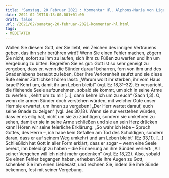 ```yaml
---
title: 'Samstag, 20 Februar 2021 : Kommentar Hl. Alphons-Maria von Liguori'
date: 2021-02-19T18:13:00.001+01:00
draft: false
url: /2021/02/samstag-20-februar-2021-kommentar-hl.html
tags: 
- MEDITATIO
---
```


Wollen Sie diesem Gott, der Sie liebt, ein Zeichen des innigen Vertrauens geben, das ihn sehr berühren wird? Wenn Sie einen Fehler machen, zögern Sie nicht, sofort zu ihm zu laufen, sich ihm zu Füßen zu werfen und ihn um Vergebung zu bitten. Begreifen Sie es gut: Gott ist so sehr geneigt zu vergeben, dass er, wenn die Sünder darauf beharren, fern von ihm und des Gnadenlebens beraubt zu leben, über ihre Verlorenheit seufzt und sie diese Rufe seiner Zärtlichkeit hören lässt: „Warum wollt ihr sterben, ihr vom Haus Israel? Kehrt um, damit ihr am Leben bleibt“ (vgl. Ez 18,31–32). Er verspricht, die fliehende Seele aufzunehmen, sobald sie kommt, um sich in seine Arme zu werfen: „Kehrt um zu mir \[…\], dann kehre ich um zu euch“ (Sach 1,3). O, wenn die armen Sünder doch verstehen würden, mit welcher Güte unser Herr sie erwartet, um ihnen zu vergeben! „Der Herr wartet darauf, euch seine Gnade zu zeigen“ (vgl. Jes 30,18). Wenn sie nur verstehen würden, dass er es eilig hat, nicht um sie zu züchtigen, sondern sie umkehren zu sehen, damit er sie in seine Arme schließen und sie an sein Herz drücken kann! Hören wir seine feierliche Erklärung: „So wahr ich lebe – Spruch Gottes, des Herrn –, ich habe kein Gefallen am Tod des Schuldigen, sondern daran, dass er auf seinem Weg umkehrt und am Leben bleibt“ (Ez 33,11). \[…\] Schließlich hat Gott in aller Form erklärt, dass er sogar – wenn eine Seele bereut, ihn beleidigt zu haben – die Erinnerung an ihre Sünden verliert: „All seiner Vergehen will ich nicht mehr gedenken“ (vgl. Ez 18,22). Also, sobald Sie einen Fehler begangen haben, erheben Sie ihre Augen zu Gott, schenken Sie ihm einen Liebesakt, und rechnen Sie, indem Sie ihre Sünde bekennen, fest mit seiner Vergebung.